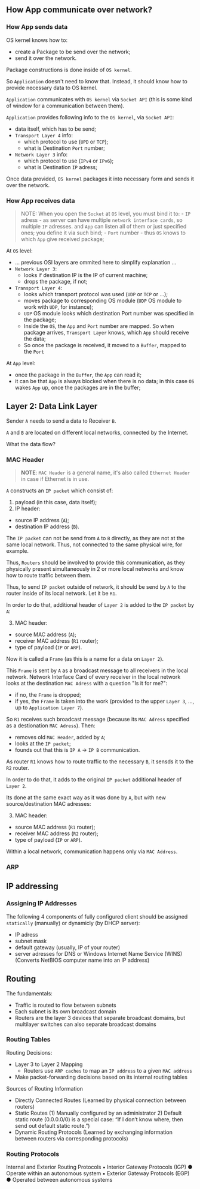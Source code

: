 ## How App communicate over network?

### How App sends data
OS kernel knows how to:
   - create a Package to be send over the network;
   - send it over the network.
     
Package constructions is done inside of `OS kernel`.

So `Application` doesn't need to know that. Instead, it should know how to provide necessary data to OS kernel.

`Application` communicates with `OS kernel` via `Socket API` (this is some kind of window for a communication between them).

`Application` provides following info to the `OS kernel`, via `Socket API`:
   - data itself, which has to be send;
   - `Transport Layer 4` info:
     - which protocol to use (`UPD` or `TCP`);
     - what is Destination `Port` number;
   - `Network Layer 3` info:
     - which protocol to use (`IPv4` or `IPv6`);
     - what is Destination `IP` adress;

    
Once data provided, `OS kernel` packages it into necessary form and sends it over the network.


### How App receives data

> NOTE: When you open the `Socket` at `OS` level, you must bind it to:
>          - `IP` adress - as server can have multiple `network interface cards`, so multiple `IP` adresses. and `App` can listen all of them or just specified ones; you define it via such bind;
>          - `Port` number - thus `OS` knows to which `App` give received package;


At `OS` level:
   - ... previous OSI layers are ommited here to simplify explanation ...
   - `Network Layer 3`:
     - looks if destination IP is the IP of current machine;
     - drops the package, if not;
   - `Transport Layer 4`:
     - looks which transport protocol was used (`UDP` or `TCP` or ...);
     - moves package to corresponding OS module (`UDP` OS module to work with `UDP`, for instance);
     - `UDP` OS module looks which destination Port number was specified in the package;
     - Inside the `OS`, the `App` and `Port` number are mapped. So when package arrives, `Transport Layer` knows, which `App` should receive the data;
     - So once the package is received, it moved to a `Buffer`, mapped to the `Port`

At `App` level:
   - once the package in the `Buffer`, the `App` can read it;
   - it can be that `App` is always blocked when there is no data; in this case `OS` wakes `App` up, once the packages are in the buffer;


## Layer 2: Data Link Layer

Sender `A` needs to send a data to Receiver `B`.

`A` and `B` are located on different local networks, connected by the Internet.

What the data flow?

### MAC Header 

> **NOTE**: `MAC Header` is a general name, it's also called `Ethernet Header` in case if Ethernet is in use.

`A` constructs an `IP packet` which consist of:
   1) payload (in this case, data itself);
   2) IP header:
   - source IP address (`A`);
   - destination IP address (`B`).

The `IP packet` can not be send from `A` to `B` directly, as they are not at the same local network. Thus, not connected to the same physical wire, for example.

Thus, `Routers` should be involved to provide this communication, as they physically present simultaneously in 2 or more local networks and know how to route traffic between them. 

Thus, to send `IP packet` outside of network, it should be send by `A` to the router inside of its local network. Let it be `R1`.

In order to do that, additional header of `Layer 2` is added to the `IP packet` by `A`:

   3) MAC header:
   - source MAC address (`A`);
   - receiver MAC address (`R1` router);
   - type of payload (`IP` or `ARP`).

Now it is called a `Frame` (as this is a name for a data on `Layer 2`).

This `Frame` is sent by `A` as a broadcast message to all receivers in the local network. Network Interface Card of every receiver in the local network looks at the destination `MAC Adress` with a question "Is it for me?":
   - if no, the `Frame` is dropped;
   - if yes, the `Frame` is taken into the work (provided to the upper `Layer 3`, ..., up to `Application Layer 7`).

So `R1` receives such broadcast message (because its `MAC Adress` specified as a destionation `MAC Adress`). Then:
   - removes old `MAC Header`, added by `A`;
   - looks at the `IP packet`;
   - founds out that this is `IP A` -> `IP B` communication.

As router `R1` knows how to route traffic to the necessary `B`, it sensds it to the `R2` router.

In order to do that, it adds to the original `IP packet` additional header of `Layer 2`.

Its done at the same exact way as it was done by `A`, but with new source/destination MAC adresses:

   3) MAC header:
   - source MAC address (`R1` router);
   - receiver MAC address (`R2` router);
   - type of payload (`IP` or `ARP`).


Within a local network, communication happens only via `MAC Address`.

### ARP




## IP addressing


### Assigning IP Addresses

The following 4 components of fully configured client should be assigned `statically` (manually) or dynamicly (by DHCP server):
- IP adress
- subnet mask
- default gateway (usually, IP of your router)
- server adresses for DNS or Windows Internet Name Service (WINS) (Converts NetBIOS computer name into an IP address)


## Routing

The fundamentals:
- Traffic is routed to flow between subnets
- Each subnet is its own broadcast domain
- Routers are the layer 3 devices that separate broadcast domains, but multilayer
switches can also separate broadcast domains


### Routing Tables

Routing Decisions:
- Layer 3 to Layer 2 Mapping
     - Routers use `ARP caches` to map an `IP address` to a given `MAC address`
- Make packet-forwarding decisions based on its internal routing tables

Sources of Routing Information
- Directly Connected Routes (Learned by physical connection between routers)
- Static Routes (1) Manually configured by an administrator 2) Default static route (0.0.0.0/0) is a special case: “If I don’t know where, then send out default static route.”)
- Dynamic Routing Protocols (Learned by exchanging information between routers via corresponding protocols)


### Routing Protocols

Internal and Exterior Routing Protocols
▪ Interior Gateway Protocols (IGP)
● Operate within an autonomous system
▪ Exterior Gateway Protocols (EGP)
● Operated between autonomous systems












